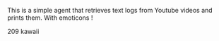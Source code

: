 This is a simple agent that retrieves text logs from Youtube videos and prints them. With emoticons !

209 kawaii
